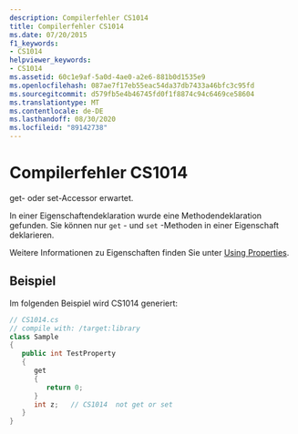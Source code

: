 ```yaml
---
description: Compilerfehler CS1014
title: Compilerfehler CS1014
ms.date: 07/20/2015
f1_keywords:
- CS1014
helpviewer_keywords:
- CS1014
ms.assetid: 60c1e9af-5a0d-4ae0-a2e6-881b0d1535e9
ms.openlocfilehash: 087ae7f17eb55eac54da37db7433a46bfc3c95fd
ms.sourcegitcommit: d579fb5e4b46745fd0f1f8874c94c6469ce58604
ms.translationtype: MT
ms.contentlocale: de-DE
ms.lasthandoff: 08/30/2020
ms.locfileid: "89142738"
---
```

# <a name="compiler-error-cs1014"></a>Compilerfehler CS1014
get- oder set-Accessor erwartet.  
  
 In einer Eigenschaftendeklaration wurde eine Methodendeklaration gefunden. Sie können nur `get` - und `set` -Methoden in einer Eigenschaft deklarieren.  
  
 Weitere Informationen zu Eigenschaften finden Sie unter [Using Properties](../programming-guide/classes-and-structs/using-properties.md).  
  
## <a name="example"></a>Beispiel  
 Im folgenden Beispiel wird CS1014 generiert:  
  
```csharp  
// CS1014.cs  
// compile with: /target:library  
class Sample  
{  
   public int TestProperty  
   {  
      get  
      {  
         return 0;  
      }  
      int z;   // CS1014  not get or set  
   }  
}  
```
